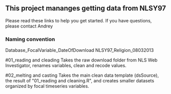 ## This project mananges getting data from NLSY97
Please read these links to help you get started.  If you have questions, please contact Andrey

### Naming convention

Database_FocalVariable_DateOfDownload
NLSY97_Religion_08032013

#01_reading and cleading
Takes the raw download folder from NLS Web Investigator, renames variables, clean and recode values.

#02_melting and casting
Takes the main clean data template (dsSource), the result of "01_reading and cleaning.R", and creates smaller datasets organized by focal timeseries variables. 